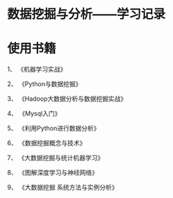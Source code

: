 # 数据挖掘与分析——学习记录

# 使用书籍

   1、 《机器学习实战》

   2、 《Python与数据挖掘》

   3、 《Hadoop大数据分析与数据挖掘实战》
   
   4、 《Mysql入门》
   
   5、 《利用Python进行数据分析》

   6、 《数据挖掘概念与技术》
   
   7、 《大数据挖掘与统计机器学习》
   
   8、 《图解深度学习与神经网络》
   
   9、 《大数据挖掘 系统方法与实例分析》
